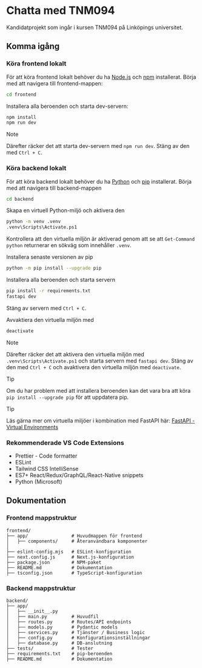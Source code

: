 # Chatta med TNM094
Kandidatprojekt som ingår i kursen TNM094 på Linköpings universitet.

## Komma igång
### Köra frontend lokalt
För att köra frontend lokalt behöver du ha [Node.js](https://nodejs.org/en/) och [npm](https://www.npmjs.com/) installerat. 
Börja med att navigera till frontend-mappen:
```bash
cd frontend
```

Installera alla beroenden och starta dev-servern:
```bash
npm install
npm run dev
```

> [!NOTE]
> Därefter räcker det att starta dev-servern med `npm run dev`. Stäng av den med `Ctrl + C`.

### Köra backend lokalt
För att köra backend lokalt behöver du ha [Python](https://www.python.org/) och [pip](https://pypi.org/project/pip/) installerat.
Börja med att navigera till backend-mappen
```bash
cd backend
```

Skapa en virtuell Python-miljö och aktivera den
```bash
python -m venv .venv
.venv\Scripts\Activate.ps1
```

Kontrollera att den virtuella miljön är aktiverad genom att se att `Get-Command python` returnerar en sökväg som innehåller `.venv`.	

Installera senaste versionen av pip
```bash
python -m pip install --upgrade pip
```

Installera alla beroenden och starta servern
```bash
pip install -r requirements.txt
fastapi dev
```

Stäng av servern med `Ctrl + C`.

Avvaktiera den virtuella miljön med
```bash
deactivate
```

> [!NOTE]
> Därefter räcker det att aktivera den virtuella miljön med `.venv\Scripts\Activate.ps1` och starta servern med `fastapi dev`. Stäng av den med `Ctrl + C` och avaktivera den virtuella miljön med `deactivate`.

> [!TIP]
> Om du har problem med att installera beroenden kan det vara bra att köra `pip install --upgrade pip` för att uppdatera pip.

> [!TIP]
> Läs gärna mer om virtuella miljöer i kombination med FastAPI här:
> [FastAPI - Virtual Environments](https://fastapi.tiangolo.com/virtual-environments/)

### Rekommenderade VS Code Extensions
- Prettier - Code formatter
- ESLint
- Tailwind CSS IntelliSense
- ES7+ React/Redux/GraphQL/React-Native snippets
- Python (Microsoft)

## Dokumentation
### Frontend mappstruktur
```
frontend/
├── app/                # Huvudmappen för frontend
│   ├── components/     # Återanvändbara komponenter
│   
├── eslint-config.mjs   # ESLint-konfiguration
├── next.config.js      # Next.js-konfiguration
├── package.json        # NPM-paket
├── README.md           # Dokumentation
├── tsconfig.json       # TypeScript-konfiguration
```

### Backend mappstruktur
```
backend/
├── app/
│   ├── __init__.py
│   ├── main.py         # Huvudfil
│   ├── routes.py       # Routes/API endpoints
│   ├── models.py       # Pydantic models
│   ├── services.py     # Tjänster / Business logic
│   ├── config.py       # Konfigurationsinställningar
│   ├── database.py     # DB-anslutning
├── tests/              # Tester
├── requirements.txt    # pip-beroenden
├── README.md           # Dokumentation
```